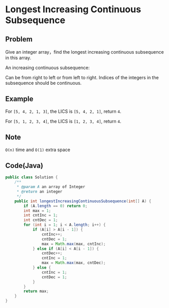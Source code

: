 # Longest Increasing Continuous Subsequence

## Problem

Give an integer array，find the longest increasing continuous subsequence in this array.

An increasing continuous subsequence:

Can be from right to left or from left to right.
Indices of the integers in the subsequence should be continuous.

## Example

For `[5, 4, 2, 1, 3]`, the LICS is `[5, 4, 2, 1]`, return `4`.

For `[5, 1, 2, 3, 4]`, the LICS is `[1, 2, 3, 4]`, return `4`.

## Note

`O(n)` time and `O(1)` extra space

## Code(Java)

```java
public class Solution {
    /**
     * @param A an array of Integer
     * @return an integer
     */
    public int longestIncreasingContinuousSubsequence(int[] A) {
        if (A.length == 0) return 0;
        int max = 1;
        int cntInc = 1;
        int cntDec = 1;
        for (int i = 1; i < A.length; i++) {
            if (A[i] > A[i - 1]) {
                cntInc++;
                cntDec = 1;
                max = Math.max(max, cntInc);
            } else if (A[i] < A[i - 1]) {
                cntDec++;
                cntInc = 1;
                max = Math.max(max, cntDec);
            } else {
                cntInc = 1;
                cntDec = 1;
            }
        }
        return max;
    }
}
```
